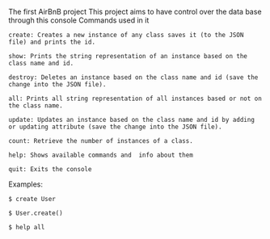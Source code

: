 The first AirBnB project
This project aims to have control over the data base through this console
Commands used in it

	create: Creates a new instance of any class saves it (to the JSON file) and prints the id.

	show: Prints the string representation of an instance based on the class name and id.

	destroy: Deletes an instance based on the class name and id (save the change into the JSON file).

	all: Prints all string representation of all instances based or not on the class name.

	update: Updates an instance based on the class name and id by adding or updating attribute (save the change into the JSON file).

	count: Retrieve the number of instances of a class.

	help: Shows available commands and  info about them

	quit: Exits the console

Examples:

	$ create User

	$ User.create()

	$ help all
